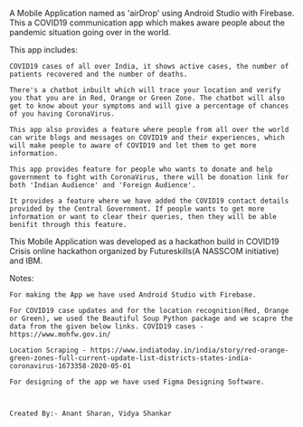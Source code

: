 A Mobile Application named as 'airDrop' using Android Studio with Firebase. This a COVID19 communication app which makes aware people about the pandemic situation going over in the world.

This app includes:

    COVID19 cases of all over India, it shows active cases, the number of patients recovered and the number of deaths.
    
    There's a chatbot inbuilt which will trace your location and verify you that you are in Red, Orange or Green Zone. The chatbot will also get to know about your symptoms and will give a percentage of chances of you having CoronaVirus.
    
    This app also provides a feature where people from all over the world can write blogs and messages on COVID19 and their experiences, which will make people to aware of COVID19 and let them to get more information.
    
    This app provides feature for people who wants to donate and help government to fight with CoronaVirus, there will be donation link for both 'Indian Audience' and 'Foreign Audience'.
    
    It provides a feature where we have added the COVID19 contact details provided by the Central Government. If people wants to get more information or want to clear their queries, then they will be able benifit through this feature.

This Mobile Application was developed as a hackathon build in COVID19 Crisis online hackathon organized by Futureskills(A NASSCOM initiative) and IBM.

Notes:

    For making the App we have used Android Studio with Firebase.

    For COVID19 case updates and for the location recognition(Red, Orange or Green), we used the Beautiful Soup Python package and we scapre the data from the given below links. COVID19 cases - https://www.mohfw.gov.in/

    Location Scraping - https://www.indiatoday.in/india/story/red-orange-green-zones-full-current-update-list-districts-states-india-coronavirus-1673358-2020-05-01

    For designing of the app we have used Figma Designing Software.
    
    
                                                                                                                                        Created By:- Anant Sharan, Vidya Shankar
